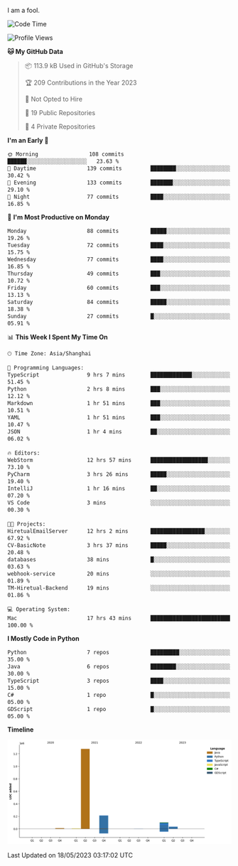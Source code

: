I am a fool.

<!--START_SECTION:waka-->
![Code Time](http://img.shields.io/badge/Code%20Time-406%20hrs%2030%20mins-blue)

![Profile Views](http://img.shields.io/badge/Profile%20Views-2-blue)

**🐱 My GitHub Data** 

> 📦 113.9 kB Used in GitHub's Storage 
 > 
> 🏆 209 Contributions in the Year 2023
 > 
> 🚫 Not Opted to Hire
 > 
> 📜 19 Public Repositories 
 > 
> 🔑 4 Private Repositories 
 > 
**I'm an Early 🐤** 

```text
🌞 Morning                108 commits         ██████░░░░░░░░░░░░░░░░░░░   23.63 % 
🌆 Daytime                139 commits         ████████░░░░░░░░░░░░░░░░░   30.42 % 
🌃 Evening                133 commits         ███████░░░░░░░░░░░░░░░░░░   29.10 % 
🌙 Night                  77 commits          ████░░░░░░░░░░░░░░░░░░░░░   16.85 % 
```
📅 **I'm Most Productive on Monday** 

```text
Monday                   88 commits          █████░░░░░░░░░░░░░░░░░░░░   19.26 % 
Tuesday                  72 commits          ████░░░░░░░░░░░░░░░░░░░░░   15.75 % 
Wednesday                77 commits          ████░░░░░░░░░░░░░░░░░░░░░   16.85 % 
Thursday                 49 commits          ███░░░░░░░░░░░░░░░░░░░░░░   10.72 % 
Friday                   60 commits          ███░░░░░░░░░░░░░░░░░░░░░░   13.13 % 
Saturday                 84 commits          █████░░░░░░░░░░░░░░░░░░░░   18.38 % 
Sunday                   27 commits          █░░░░░░░░░░░░░░░░░░░░░░░░   05.91 % 
```


📊 **This Week I Spent My Time On** 

```text
🕑︎ Time Zone: Asia/Shanghai

💬 Programming Languages: 
TypeScript               9 hrs 7 mins        █████████████░░░░░░░░░░░░   51.45 % 
Python                   2 hrs 8 mins        ███░░░░░░░░░░░░░░░░░░░░░░   12.12 % 
Markdown                 1 hr 51 mins        ███░░░░░░░░░░░░░░░░░░░░░░   10.51 % 
YAML                     1 hr 51 mins        ███░░░░░░░░░░░░░░░░░░░░░░   10.47 % 
JSON                     1 hr 4 mins         ██░░░░░░░░░░░░░░░░░░░░░░░   06.02 % 

🔥 Editors: 
WebStorm                 12 hrs 57 mins      ██████████████████░░░░░░░   73.10 % 
PyCharm                  3 hrs 26 mins       █████░░░░░░░░░░░░░░░░░░░░   19.40 % 
IntelliJ                 1 hr 16 mins        ██░░░░░░░░░░░░░░░░░░░░░░░   07.20 % 
VS Code                  3 mins              ░░░░░░░░░░░░░░░░░░░░░░░░░   00.30 % 

🐱‍💻 Projects: 
HiretualEmailServer      12 hrs 2 mins       █████████████████░░░░░░░░   67.92 % 
CV-BasicNote             3 hrs 37 mins       █████░░░░░░░░░░░░░░░░░░░░   20.48 % 
databases                38 mins             █░░░░░░░░░░░░░░░░░░░░░░░░   03.63 % 
webhook-service          20 mins             ░░░░░░░░░░░░░░░░░░░░░░░░░   01.89 % 
TM-Hiretual-Backend      19 mins             ░░░░░░░░░░░░░░░░░░░░░░░░░   01.86 % 

💻 Operating System: 
Mac                      17 hrs 43 mins      █████████████████████████   100.00 % 
```

**I Mostly Code in Python** 

```text
Python                   7 repos             █████████░░░░░░░░░░░░░░░░   35.00 % 
Java                     6 repos             ████████░░░░░░░░░░░░░░░░░   30.00 % 
TypeScript               3 repos             ████░░░░░░░░░░░░░░░░░░░░░   15.00 % 
C#                       1 repo              █░░░░░░░░░░░░░░░░░░░░░░░░   05.00 % 
GDScript                 1 repo              █░░░░░░░░░░░░░░░░░░░░░░░░   05.00 % 
```



**Timeline**

![Lines of Code chart](https://raw.githubusercontent.com/VeejaLiu/VeejaLiu/master/assets/bar_graph.png)


 Last Updated on 18/05/2023 03:17:02 UTC
<!--END_SECTION:waka-->
